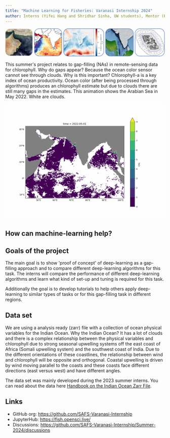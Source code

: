 ```yaml
---
title: "Machine Learning for Fisheries: Varanasi Internship 2024"
author: Interns (Yifei Hang and Shridhar Sinha, UW students), Mentor (Eli Holmes, NOAA)
---
```


![](images/banner.png)

This summer's project relates to gap-filling (NAs) in remote-sensing data for chlorophyll. Why do gaps appear? Because the ocean color sensor cannot see through clouds. Why is this important? Chlorophyll-a is a key index of ocean productivity. Ocean color (after being processed through algorithms) produces an chlorophyll estimate but due to clouds there are still many gaps in the estimates. This animation shows the Arabian Sea in May 2022. White are clouds.

![](images/chl.gif)

## How can machine-learning help?

## Goals of the project

The main goal is to show 'proof of concept' of deep-learning as a gap-filling approach and to compare different deep-learning algorithms for this task. The interns will compare the performance of different deep-learning algorithms and learn what kind of set-up and tuning is required for this task.

Additionally the goal is to develop tutorials to help others apply deep-learning to similar types of tasks or for this gap-filling task in different regions.

## Data set

We are using a analysis ready (zarr) file with a collection of ocean physical variables for the Indian Ocean. Why the Indian Ocean? It has a lot of clouds and there is a complex relationship between the physical variables and chlorophyll due to strong seasonal upwelling systems off the east coast of Africa (Somali upwelling system) and the southwest coast of India. Due to the different orientations of these coastlines, the relationship between wind and chlorophyll will be opposite and orthogonal. Coastal upwelling is driven by wind moving parallel to the coasts and these coasts face different directions (east versus west) and have different angles. 

The data set was mainly developed during the 2023 summer interns. You can read about the data here [Handbook on the Indian Ocean Zarr File](https://safs-varanasi-internship.github.io/indian-ocean-zarr/).


## Links

* GitHub org: <https://github.com/SAFS-Varanasi-Internship>
* JupyterHub: <https://fish.opensci.live/>
* Discussions: <https://github.com/SAFS-Varanasi-Internship/Summer-2024/discussions>
